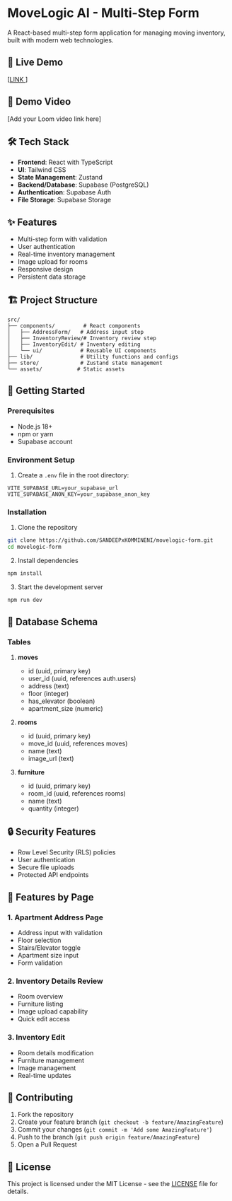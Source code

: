# MoveLogic AI - Multi-Step Form

A React-based multi-step form application for managing moving inventory, built with modern web technologies.

## 🚀 Live Demo

[[LINK ](https://movelogic-ai-form.netlify.app/)]

## 🎥 Demo Video

[Add your Loom video link here]

## 🛠 Tech Stack

- **Frontend**: React with TypeScript
- **UI**: Tailwind CSS
- **State Management**: Zustand
- **Backend/Database**: Supabase (PostgreSQL)
- **Authentication**: Supabase Auth
- **File Storage**: Supabase Storage

## ✨ Features

- Multi-step form with validation
- User authentication
- Real-time inventory management
- Image upload for rooms
- Responsive design
- Persistent data storage

## 🏗 Project Structure

```
src/
├── components/         # React components
│   ├── AddressForm/   # Address input step
│   ├── InventoryReview/# Inventory review step
│   ├── InventoryEdit/ # Inventory editing
│   └── ui/            # Reusable UI components
├── lib/               # Utility functions and configs
├── store/             # Zustand state management
└── assets/           # Static assets
```

## 🚀 Getting Started

### Prerequisites

- Node.js 18+
- npm or yarn
- Supabase account

### Environment Setup

1. Create a `.env` file in the root directory:
```env
VITE_SUPABASE_URL=your_supabase_url
VITE_SUPABASE_ANON_KEY=your_supabase_anon_key
```

### Installation

1. Clone the repository
```bash
git clone https://github.com/SANDEEPxKOMMINENI/movelogic-form.git
cd movelogic-form
```

2. Install dependencies
```bash
npm install
```

3. Start the development server
```bash
npm run dev
```

## 📝 Database Schema

### Tables

1. **moves**
   - id (uuid, primary key)
   - user_id (uuid, references auth.users)
   - address (text)
   - floor (integer)
   - has_elevator (boolean)
   - apartment_size (numeric)

2. **rooms**
   - id (uuid, primary key)
   - move_id (uuid, references moves)
   - name (text)
   - image_url (text)

3. **furniture**
   - id (uuid, primary key)
   - room_id (uuid, references rooms)
   - name (text)
   - quantity (integer)

## 🔒 Security Features

- Row Level Security (RLS) policies
- User authentication
- Secure file uploads
- Protected API endpoints

## 📱 Features by Page

### 1. Apartment Address Page
- Address input with validation
- Floor selection
- Stairs/Elevator toggle
- Apartment size input
- Form validation

### 2. Inventory Details Review
- Room overview
- Furniture listing
- Image upload capability
- Quick edit access

### 3. Inventory Edit
- Room details modification
- Furniture management
- Image management
- Real-time updates

## 🤝 Contributing

1. Fork the repository
2. Create your feature branch (`git checkout -b feature/AmazingFeature`)
3. Commit your changes (`git commit -m 'Add some AmazingFeature'`)
4. Push to the branch (`git push origin feature/AmazingFeature`)
5. Open a Pull Request

## 📄 License

This project is licensed under the MIT License - see the [LICENSE](LICENSE) file for details.
